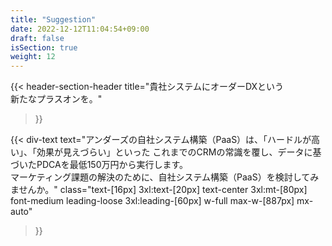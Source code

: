 ```yaml
---
title: "Suggestion"
date: 2022-12-12T11:04:54+09:00
draft: false
isSection: true
weight: 12
---
```


<section class="bg-[#34A7E1] border border-[#707070] py-10 md:py-32 px-2 3xl:pr-2">

<div class="w-full lg:w-[calc(100%_-_16rem)] 2xl:w-3/4 2xl:mx-auto">

<div class="bg-white lg:w-11/12 px-2 py-10 md:px-10 lg:py-24 3xl:px-[239px] 3xl:py-[134px] rounded-[74px] mx-auto">

{{< header-section-header 
    title="貴社システムにオーダーDXという<br class='hidden md:block'>新たなプラスオンを。"
>}}

{{< div-text
    text="アンダーズの自社システム構築（PaaS）は、「ハードルが高い」、「効果が見えづらい」といった これまでのCRMの常識を覆し、データに基づいたPDCAを最低150万円から実行します。<br class='hidden lg:block'>マーケティング課題の解決のために、自社システム構築（PaaS）を検討してみませんか。"
    class="text-[16px] 3xl:text-[20px] text-center 3xl:mt-[80px] font-medium leading-loose 3xl:leading-[60px] w-full max-w-[887px] mx-auto"
>}}

</div>

</div>

</section>
